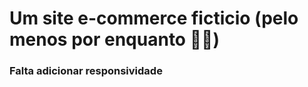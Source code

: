 # Um site e-commerce ficticio (pelo menos por enquanto &#x1F440;&#x1F92B;)

### Falta adicionar responsividade
